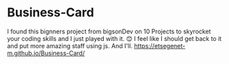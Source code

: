 # Business-Card
I found this bignners project from bigsonDev on 10 Projects to skyrocket your coding skills and I just played with it. &#128522;
I feel like I should get back to it and put more amazing staff using js. And I'll.
https://etsegenet-m.github.io/Business-Card/
